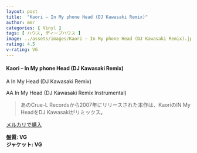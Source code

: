 ```yaml
---
layout: post
title:  "Kaori – In My phone Head (DJ Kawasaki Remix)"
author: mmr
categories: [ Vinyl ]
tags: [ ハウス, ディープハウス ]
image: ../assets/images/Kaori – In My phone Head (DJ Kawasaki Remix).jpg
rating: 4.5
v-rating: VG
---
```


#### Kaori – In My phone Head (DJ Kawasaki Remix)

A In My Head (DJ Kawasaki Remix)

AA In My Head (DJ Kawasaki Remix Instrumental)

> あのCrue-L Recordsから2007年にリリースされた本作は、KaoriのIN My HeadをDJ Kawasakiがリミックス。


[メルカリで購入](https://jp.mercari.com/item/m77600179175)


<div class="mt-4 mb-4 d-flex align-items-center">
<strong class="mr-1">盤質: VG</strong>
</div>
<div class="mt-4 mb-4 d-flex align-items-center">
<strong class="mr-1">ジャケット: VG</strong>
</div>